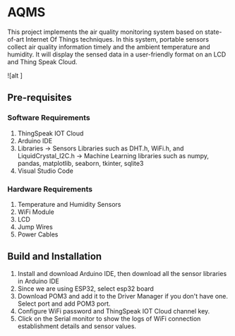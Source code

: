# AQMS

This project implements the air quality monitoring system based on state-of-art Internet Of Things techniques. In this system, portable sensors collect air quality information timely and the ambient temperature and humidity. It will display the sensed data in a user-friendly format on an LCD and Thing Speak Cloud.

![alt ]

## Pre-requisites 

### Software Requirements
  1. ThingSpeak IOT Cloud
  2. Arduino IDE
  3. Libraries
     -> Sensors Libraries such as DHT.h, WiFi.h, and LiquidCrystal_I2C.h
     -> Machine Learning libraries such as numpy, pandas, matplotlib, seaborn, tkinter, sqlite3
  4. Visual Studio Code

### Hardware Requirements
  1. Temperature and Humidity Sensors
  2. WiFi Module
  3. LCD
  4. Jump Wires
  5. Power Cables

## Build and Installation
1. Install and download Arduino IDE, then download all the sensor libraries in Arduino IDE
2. Since we are using ESP32, select esp32 board
3. Download POM3 and add it to the Driver Manager if you don't have one. Select port and add POM3 port.
4. Configure WiFi password and ThingSpeak IOT Cloud channel key.
5. Click on the Serial monitor to show the logs of WiFi connection establishment details and sensor values.
